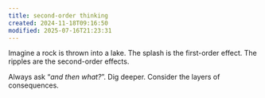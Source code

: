 ```yaml
---
title: second-order thinking
created: 2024-11-18T09:16:50
modified: 2025-07-16T21:23:31
---
```


Imagine a rock is thrown into a lake. The splash is the first-order effect. The ripples are the second-order effects.

Always ask “_and then what?_”. Dig deeper. Consider the layers of consequences.
